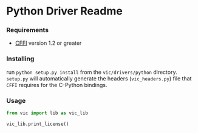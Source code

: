 # Python Driver Readme

### Requirements
- [CFFI](http://cffi.readthedocs.org/en/latest/index.html) version 1.2 or greater

### Installing
run `python setup.py install` from the `vic/drivers/python` directory. `setup.py` will automatically generate the headers (`vic_headers.py`) file that `CFFI` requires for the C-Python bindings.

### Usage
```python
from vic import lib as vic_lib

vic_lib.print_license()
```
